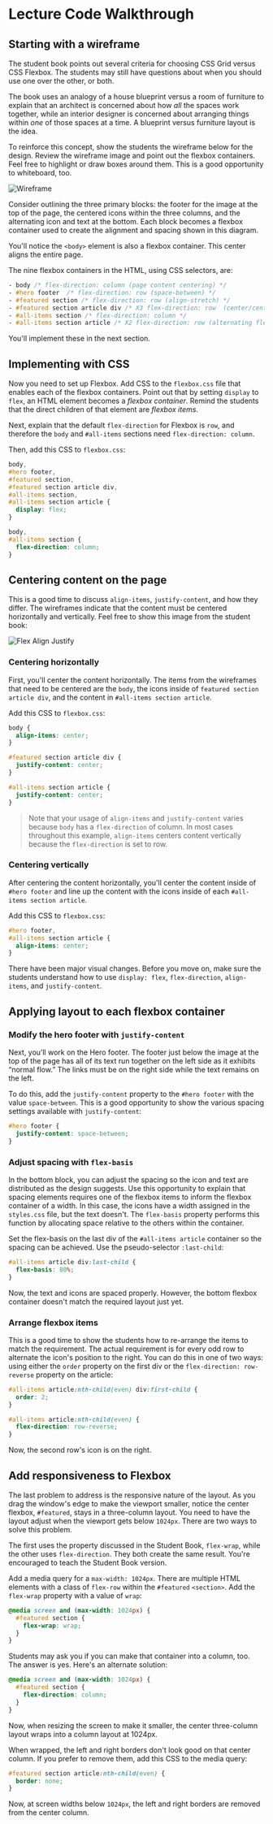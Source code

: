 # Lecture Code Walkthrough

## Starting with a wireframe

The student book points out several criteria for choosing CSS Grid versus CSS Flexbox. The students may still have questions about when you should use one over the other, or both.

The book uses an analogy of a house blueprint versus a room of furniture to explain that an architect is concerned about how _all_ the spaces work together, while an interior designer is concerned about arranging things within _one_ of those spaces at a time. A blueprint versus furniture layout is the idea.

To reinforce this concept, show the students the wireframe below for the design. Review the wireframe image and point out the flexbox containers. Feel free to highlight or draw boxes around them. This is a good opportunity to whiteboard, too.

![Wireframe](./wireframe.png)

Consider outlining the three primary blocks: the footer for the image at the top of the page, the centered icons within the three columns, and the alternating icon and text at the bottom. Each block becomes a flexbox container used to create the alignment and spacing shown in this diagram.

You'll notice the `<body>` element is also a flexbox container. This center aligns the entire page.

The nine flexbox containers in the HTML, using CSS selectors, are:

```css
- body /* flex-direction: column (page content centering) */
- #hero footer  /* flex-direction: row (space-between) */
- #featured section /* flex-direction: row (align-stretch) */
- #featured section article div /* X3 flex-direction: row  (center/center icon) */
- #all-items section /* flex-direction: column */
- #all-items section article /* X2 flex-direction: row (alternating flex order) */
```

You'll implement these in the next section.

## Implementing with CSS

Now you need to set up Flexbox. Add CSS to the `flexbox.css` file that enables each of the flexbox containers. Point out that by setting `display` to `flex`, an HTML element becomes a _flexbox container_. Remind the students that the direct children of that element are _flexbox items_.

Next, explain that the default `flex-direction` for Flexbox is `row`, and therefore the `body` and `#all-items` sections need `flex-direction: column`.

Then, add this CSS to `flexbox.css`:

```css
body,
#hero footer,
#featured section,
#featured section article div,
#all-items section,
#all-items section article {
  display: flex;
}

body,
#all-items section {
  flex-direction: column;
}
```

## Centering content on the page

This is a good time to discuss `align-items`, `justify-content`, and how they differ. The wireframes indicate that the content must be centered horizontally and vertically. Feel free to show this image from the student book:

![Flex Align Justify](./flex-justify-align-start-end.png)

### Centering horizontally

First, you'll center the content horizontally. The items from the wireframes that need to be centered are the `body`, the icons inside of `featured section article div`, and the content in `#all-items section article`.

Add this CSS to `flexbox.css`:

```css
body {
  align-items: center;
}

#featured section article div {
  justify-content: center;
}

#all-items section article {
  justify-content: center;
}
```

> Note that your usage of `align-items` and `justify-content` varies because `body` has a `flex-direction` of column. In most cases throughout this example, `align-items` centers content vertically because the `flex-direction` is set to row.

### Centering vertically

After centering the content horizontally, you'll center the content inside of `#hero footer` and line up the content with the icons inside of each `#all-items section article`.

Add this CSS to `flexbox.css`:

```css
#hero footer,
#all-items section article {
  align-items: center;
}
```

There have been major visual changes. Before you move on, make sure the students understand how to use `display: flex`, `flex-direction`, `align-items`, and `justify-content`.

## Applying layout to each flexbox container

### Modify the hero footer with `justify-content`

Next, you’ll work on the Hero footer. The footer just below the image at the top of the page has all of its text run together on the left side as it exhibits “normal flow.” The links must be on the right side while the text remains on the left.

To do this, add the `justify-content` property to the `#hero footer` with the value `space-between`. This is a good opportunity to show the various spacing settings available with `justify-content`:

```css
#hero footer {
  justify-content: space-between;
}
```

### Adjust spacing with `flex-basis`

In the bottom block, you can adjust the spacing so the icon and text are distributed as the design suggests. Use this opportunity to explain that spacing elements requires one of the flexbox items to inform the flexbox container of a width. In this case, the icons have a width assigned in the `styles.css` file, but the text doesn't. The `flex-basis` property performs this function by allocating space relative to the others within the container.

Set the flex-basis on the last div of the `#all-items article` container so the spacing can be achieved. Use the pseudo-selector `:last-child`:

```css
#all-items article div:last-child {
  flex-basis: 80%;
}
```

Now, the text and icons are spaced properly. However, the bottom flexbox container doesn't match the required layout just yet.

### Arrange flexbox items

This is a good time to show the students how to re-arrange the items to match the requirement. The actual requirement is for every odd row to alternate the icon's position to the right. You can do this in one of two ways: using either the `order` property on the first div or the `flex-direction: row-reverse` property on the article:

```css
#all-items article:nth-child(even) div:first-child {
  order: 2;
}

#all-items article:nth-child(even) {
  flex-direction: row-reverse;
}
```

Now, the second row's icon is on the right.

## Add responsiveness to Flexbox

The last problem to address is the responsive nature of the layout. As you drag the window's edge to make the viewport smaller, notice the center flexbox, `#featured`, stays in a three-column layout. You need to have the layout adjust when the viewport gets below `1024px`. There are two ways to solve this problem.

The first uses the property discussed in the Student Book, `flex-wrap`, while the other uses `flex-direction`. They both create the same result. You're encouraged to teach the Student Book version.

Add a media query for a `max-width: 1024px`. There are multiple HTML elements with a class of `flex-row` within the `#featured` `<section>`. Add the `flex-wrap` property with a value of `wrap`:

```css
@media screen and (max-width: 1024px) {
  #featured section {
    flex-wrap: wrap;
  }
}
```

Students may ask you if you can make that container into a column, too. The answer is yes. Here's an alternate solution:

```css
@media screen and (max-width: 1024px) {
  #featured section {
    flex-direction: column;
  }
}
```

Now, when resizing the screen to make it smaller, the center three-column layout wraps into a column layout at 1024px.

When wrapped, the left and right borders don't look good on that center column. If you prefer to remove them, add this CSS to the media query:

```css
#featured section article:nth-child(even) {
  border: none;
}
```

Now, at screen widths below `1024px`, the left and right borders are removed from the center column.
